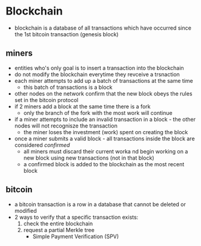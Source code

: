 # Blockchain

- blockchain is a database of all transactions which have
  occurred since the 1st bitcoin transaction (genesis block)

## miners

- entities who's only goal is to insert a transaction into the
  blockchain
- do not modify the blockchain everytime they revceive a
  trsnaction
- each miner attempts to add up a batch of transactions at the
  same time
  - this batch of transactions is a block
- other nodes on the network confirm that the new block obeys
  the rules set in the bitcoin protocol
- if 2 miners add a block at the same time there is a fork
  - only the branch of the fork with the most work will continue
- if a miner attempts to include an invalid transaction in a
  block - the other nodes will not recognisze the transaction
  - the miner loses the investment (work) spent on creating the
    block
- once a miner submits a valid block - all transactions inside
  the block are considered _confirmed_
  - all miners must discard their current worka nd begin working
    on a new block using new transactions (not in that block)
  - a confirmed block is added to the blockchain as the most
    recent block

## bitcoin

- a bitcoin transaction is a row in a database that cannot be
  deleted or modified
- 2 ways to verify that a specific transaction exists:
  1. check the entire blockchain
  2. request a partial Merkle tree
     - Simple Payment Verification (SPV)